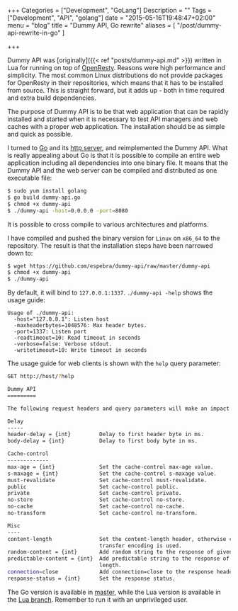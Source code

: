 +++
Categories = ["Development", "GoLang"]
Description = ""
Tags = ["Development", "API", "golang"]
date = "2015-05-16T19:48:47+02:00"
menu = "blog"
title = "Dummy API, Go rewrite"
aliases = [
        "/post/dummy-api-rewrite-in-go"
]

+++

Dummy API was [originally]({{< ref "posts/dummy-api.md" >}}) written in Lua for running on top of [OpenResty](https://www.openresty.org/). Reasons were high performance and simplicity. The most common Linux distributions do not provide packages for OpenResty in their repositories, which means that it has to be installed from source. This is straight forward, but it adds up - both in time required and extra build dependencies. 

The purpose of Dummy API is to be that web application that can be rapidly installed and started when it is necessary to test API managers and web caches with a proper web application. The installation should be as simple and quick as possible.

I turned to [Go](https://golang.org/) and its [http server](https://golang.org/pkg/net/http/), and reimplemented the Dummy API. What is really appealing about Go is that it is possible to compile an entire web application including all dependencies into one binary file. It means that the Dummy API and the web server can be compiled and distributed as one executable file:

``` bash
$ sudo yum install golang
$ go build dummy-api.go
$ chmod +x dummy-api
$ ./dummy-api -host=0.0.0.0 -port=8080
```

It is possible to cross compile to various architectures and platforms. 

I have compiled and pushed the binary version for ``Linux`` on ``x86_64`` to the repository. The result is that the installation steps have been narrowed down to:

``` bash
$ wget https://github.com/espebra/dummy-api/raw/master/dummy-api
$ chmod +x dummy-api
$ ./dummy-api
```

By default, it will bind to ``127.0.0.1:1337``. ``./dummy-api -help`` shows the usage guide:

    Usage of ./dummy-api:
      -host="127.0.0.1": Listen host
      -maxheaderbytes=1048576: Max header bytes.
      -port=1337: Listen port
      -readtimeout=10: Read timeout in seconds
      -verbose=false: Verbose stdout.
      -writetimeout=10: Write timeout in seconds

The usage guide for web clients is shown with the ``help`` query parameter:

``` bash
GET http://host/?help

Dummy API
=========

The following request headers and query parameters will make an impact on the response.

Delay
-----
header-delay = {int}         Delay to first header byte in ms.
body-delay = {int}           Delay to first body byte in ms.

Cache-control
-------------
max-age = {int}              Set the cache-control max-age value.
s-maxage = {int}             Set the cache-control s-maxage value.
must-revalidate              Set cache-control must-revalidate.
public                       Set cache-control public.
private                      Set cache-control private.
no-store                     Set cache-control no-store.
no-cache                     Set cache-control no-cache.
no-transform                 Set cache-control no-transform.

Misc
----
content-length               Set the content-length header, otherwise chunked
                             transfer encoding is used.
random-content = {int}       Add random string to the response of given length.
predictable-content = {int}  Add predictable string to the response of given
                             length.
connection=close             Add connection=close to the response headers.
response-status = {int}      Set the response status.
```

The Go version is available in [master](https://github.com/espebra/dummy-api/), while the Lua version is available in the [Lua branch](https://github.com/espebra/dummy-api/tree/lua). Remember to run it with an unprivileged user. 

